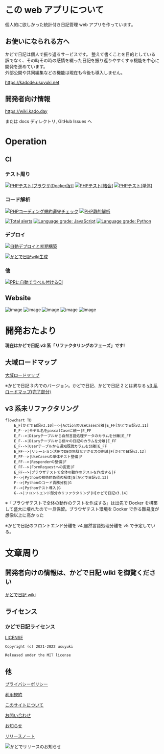 # この web アプリについて

個人的に欲しかった統計付き日記管理 web アプリを作っています。

## お使いになられる方へ

かどで日記は個人で振り返るサービスです。
整えて書くことを目的としている訳でなく、その時その時の感情を綴った日記を振り返りやすくする機能を中心に開発を進めています。  
外部公開や共同編集などの機能は現在も今後も導入しません。

https://kadode.usuyuki.net

## 開発者向け情報

https://wiki.kado.day

または docs ディレクトリ, GitHub Issues へ

# Operation

## CI

### テスト周り

[![PHPテスト[ブラウザ(Docker版)]](https://github.com/KadodeProject/kadode_nikki3/actions/workflows/BrowserTest_by_docker.yml/badge.svg)](https://github.com/KadodeProject/kadode_nikki3/actions/workflows/BrowserTest_by_docker.yml)
[![PHPテスト[結合]](https://github.com/Usuyuki/kadode_nikki3/actions/workflows/CombinedTest.yml/badge.svg)](https://github.com/Usuyuki/kadode_nikki3/actions/workflows/CombinedTest.yml)
[![PHPテスト[単体]](https://github.com/Usuyuki/kadode_nikki3/actions/workflows/unitTest.yml/badge.svg)](https://github.com/Usuyuki/kadode_nikki3/actions/workflows/unitTest.yml)

### コード解析

[![PHPコーディング規約遵守チェック](https://github.com/Usuyuki/kadode_nikki3/actions/workflows/php-cs-fixer.yml/badge.svg)](https://github.com/Usuyuki/kadode_nikki3/actions/workflows/php-cs-fixer.yml)
[![PHP静的解析](https://github.com/Usuyuki/kadode_nikki3/actions/workflows/larastanReviewdog.yml/badge.svg)](https://github.com/Usuyuki/kadode_nikki3/actions/workflows/larastanReviewdog.yml)

[![Total alerts](https://img.shields.io/lgtm/alerts/g/Usuyuki/kadode_nikki3.svg?logo=lgtm&logoWidth=18)](https://lgtm.com/projects/g/Usuyuki/kadode_nikki3/alerts/)
[![Language grade: JavaScript](https://img.shields.io/lgtm/grade/javascript/g/Usuyuki/kadode_nikki3.svg?logo=lgtm&logoWidth=18)](https://lgtm.com/projects/g/Usuyuki/kadode_nikki3/context:javascript)
[![Language grade: Python](https://img.shields.io/lgtm/grade/python/g/Usuyuki/kadode_nikki3.svg?logo=lgtm&logoWidth=18)](https://lgtm.com/projects/g/Usuyuki/kadode_nikki3/context:python)

### デプロイ

[![自動デプロイと初期構築](https://github.com/Usuyuki/kadode_nikki3/actions/workflows/automatic_deploy.yml/badge.svg)](https://github.com/Usuyuki/kadode_nikki3/actions/workflows/automatic_deploy.yml)

[![かどで日記wiki生成](https://github.com/Usuyuki/kadode_nikki3/actions/workflows/pages/pages-build-deployment/badge.svg)](https://github.com/Usuyuki/kadode_nikki3/actions/workflows/pages/pages-build-deployment)

### 他

[![PRに自動でラベル付けるCI](https://github.com/Usuyuki/kadode_nikki3/actions/workflows/label.yml/badge.svg)](https://github.com/Usuyuki/kadode_nikki3/actions/workflows/label.yml)

## Website

![image](https://badgen.net/uptime-robot/status/m791749575-72b5e08236c6f4fb0d2235a7)
![image](https://badgen.net/uptime-robot/day/m791749575-72b5e08236c6f4fb0d2235a7)
![image](https://badgen.net/uptime-robot/week/m791749575-72b5e08236c6f4fb0d2235a7)
![image](https://badgen.net/uptime-robot/month/m791749575-72b5e08236c6f4fb0d2235a7)
![image](https://badgen.net/uptime-robot/response/m791749575-72b5e08236c6f4fb0d2235a7)

# 開発おたより

**現在はかどで日記 v3 系「リファクタリングのフェーズ」です!**

## 大域ロードマップ

[大域ロードマップ](ROADMAP/overall.md)

※かどで日記 3 内でのバージョン。かどで日記、かどで日記 2 とは異なる
[v3 系ロードマップ(完了部分)](ROADMAP/v3.md)

## v3 系未リファクタリング

```mermaid
flowchart TD
    E_F[かどで日記v3.10]-->|ActionのUseCases分離|E_FF[かどで日記v3.11]
    E_F-->|モデル名をpascalCaseに統一|E_FF
    E_F-->|Diaryテーブルから自然言語処理データのカラムを分離|E_FF
    E_F-->|Diaryテーブルから個々の日記のカラムを分離|E_FF
    E_F-->|Userテーブルから通知既読カラムを分離|E_FF
    E_FF-->|リレーション活用でDBの無駄なアクセスの削減|F[かどで日記v3.12]
    E_FF-->|UseCasesの単体テスト整備|F
    E_FF-->|Responderの整備|F
    E_FF-->|FormRequestへの変更|F
    E_FF-->|ブラウザテストで全体の動作のテストを作成する|F
    F-->|Pythonの技術的負債の解体|G[かどで日記v3.13]
    F-->|Pythonのコード責務分割|G
    F-->|Pythonテスト導入|G
    G-->|フロントエンド部分のリファクタリング|H[かどで日記v3.14]
```

※「ブラウザテストで全体の動作のテストを作成する」は出先で Docker を構築して盛大に壊れたので一旦保留。ブラウザテスト環境を Docker で作る難易度が想像以上に高かった

※かどで日記のフロントエンド分離を v4,自然言語処理分離を v5 で予定している。

# 文章周り

## 開発者向けの情報は、かどで日記 wiki を御覧ください

[かどで日記 wiki](https://wiki.kado.day/)

## **ライセンス**

### かどで日記ライセンス

[LICENSE](./LICENSE.md)

    Copyright (c) 2021-2022 usuyuki

    Released under the MIT license

## 他

[プライバシーポリシー](https://kadode.usuyuki.net/privacyPolicy)

[利用規約](https://kadode.usuyuki.net/terms)

[このサイトについて](https://kadode.usuyuki.net/aboutThisSite)

[お問い合わせ](https://kadode.usuyuki.net/contact)

[お知らせ](https://kadode.usuyuki.net/osirase)

[リリースノート](https://kadode.usuyuki.net/releaseNote)

![かどでリリースのお知らせ](https://user-images.githubusercontent.com/63891531/124377606-ad6ba080-dce7-11eb-8cf4-af3fc95656ef.png)
